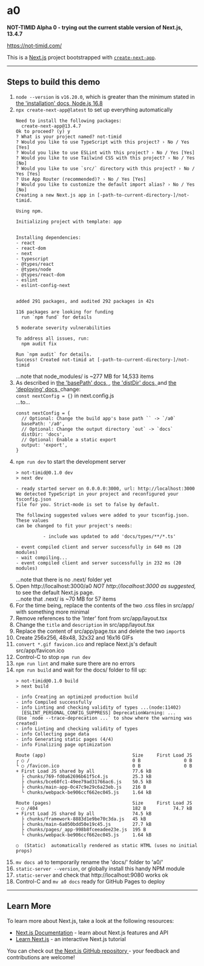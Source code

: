 # a0

__NOT-TIMID Alpha 0 - trying out the current stable version of Next.js, 13.4.7__

https://not-timid.com/

This is a [Next.js](https://nextjs.org/) project bootstrapped with [`create-next-app`](https://github.com/vercel/next.js/tree/canary/packages/create-next-app).

---

## Steps to build this demo

1. `node --version` is `v16.20.0`, which is greater than the minimum stated in
   [the 'installation' docs, Node.js 16.8
   ](https://nextjs.org/docs/getting-started/installation)
2. `npx create-next-app@latest` to set up everything automatically
   ```
   Need to install the following packages:
     create-next-app@13.4.7
   Ok to proceed? (y) y
   ? What is your project named? not-timid
   ? Would you like to use TypeScript with this project? › No / Yes [Yes]
   ? Would you like to use ESLint with this project? › No / Yes [Yes]
   ? Would you like to use Tailwind CSS with this project? › No / Yes [No]
   ? Would you like to use `src/` directory with this project? › No / Yes [Yes]
   ? Use App Router (recommended)? › No / Yes [Yes]
   ? Would you like to customize the default import alias? › No / Yes [No]
   Creating a new Next.js app in [-path-to-current-directory-]/not-timid.

   Using npm.
   
   Initializing project with template: app 
   
   
   Installing dependencies:
   - react
   - react-dom
   - next
   - typescript
   - @types/react
   - @types/node
   - @types/react-dom
   - eslint
   - eslint-config-next


   added 291 packages, and audited 292 packages in 42s
   
   116 packages are looking for funding
     run `npm fund` for details
   
   5 moderate severity vulnerabilities
   
   To address all issues, run:
     npm audit fix
   
   Run `npm audit` for details.
   Success! Created not-timid at [-path-to-current-directory-]/not-timid
   ```
   ...note that node_modules/ is ~277 MB for 14,533 items
3. As described in [the 'basePath' docs,
   ](https://nextjs.org/docs/app/api-reference/next-config-js/basePath),
   [the 'distDir' docs,
   ](https://nextjs.org/docs/app/api-reference/next-config-js/distDir) and
   [the 'deploying' docs,
   ](https://nextjs.org/docs/app/building-your-application/deploying/static-exports)
   change:  
   `const nextConfig = {}` in next.config.js  
   ...to...  
   ```
   const nextConfig = {
     // Optional: Change the build app's base path `` -> `/a0`
     basePath: '/a0',
     // Optional: Change the output directory `out` -> `docs`
     distDir: 'docs',
     // Optional: Enable a static export
     output: 'export',
   }
   ```
4. `npm run dev` to start the development server
   ```
   > not-timid@0.1.0 dev
   > next dev
   
   - ready started server on 0.0.0.0:3000, url: http://localhost:3000
   We detected TypeScript in your project and reconfigured your tsconfig.json
   file for you. Strict-mode is set to false by default.
   
   The following suggested values were added to your tsconfig.json. These values
   can be changed to fit your project's needs:
   
             - include was updated to add 'docs/types/**/*.ts'
   
   - event compiled client and server successfully in 640 ms (20 modules)
   - wait compiling...
   - event compiled client and server successfully in 232 ms (20 modules)
   ```
   ...note that there is no .next/ folder yet
5. Open http://localhost:3000/a0 _NOT http://localhost:3000 as suggested,_ to
   see the default Next.js page.  
   ...note that .next/ is ~70 MB for 57 items
6. For the time being, replace the contents of the two .css files in src/app/
   with something more minimal
7. Remove references to the 'Inter' font from src/app/layout.tsx
8. Change the `title` and `description` in src/app/layout.tsx
9. Replace the content of src/app/page.tsx and delete the two `import`s
10. Create 256x256, 48x48, 32x32 and 16x16 GIFs
11. `convert *.gif favicon.ico` and replace Next.js's default src/app/favicon.ico
12. Control-C to stop `npm run dev`
13. `npm run lint` and make sure there are no errors
14. `npm run build` and wait for the docs/ folder to fill up:
    ```
    > not-timid@0.1.0 build
    > next build
    
    - info Creating an optimized production build  
    - info Compiled successfully
    - info Linting and checking validity of types ...(node:11402)
      [ESLINT_PERSONAL_CONFIG_SUPPRESS] DeprecationWarning: ...
    (Use `node --trace-deprecation ...` to show where the warning was created)
    - info Linting and checking validity of types  
    - info Collecting page data  
    - info Generating static pages (4/4)
    - info Finalizing page optimization  
    
    Route (app)                                Size     First Load JS
    ┌ ○ /                                      0 B                0 B
    └ ○ /favicon.ico                           0 B                0 B
    + First Load JS shared by all              77.6 kB
      ├ chunks/769-fd0a62696b61f5c4.js         25.3 kB
      ├ chunks/bce60fc1-49ee79ad31766ac6.js    50.5 kB
      ├ chunks/main-app-0c47c9e29c6a23eb.js    216 B
      └ chunks/webpack-be906ccf662ec045.js     1.64 kB
    
    Route (pages)                              Size     First Load JS
    ─ ○ /404                                   182 B          74.7 kB
    + First Load JS shared by all              74.5 kB
      ├ chunks/framework-8883d1e9be70c3da.js   45 kB
      ├ chunks/main-6a050bdd50e19c45.js        27.7 kB
      ├ chunks/pages/_app-998b8fceeadee23e.js  195 B
      └ chunks/webpack-be906ccf662ec045.js     1.64 kB
    
    ○  (Static)  automatically rendered as static HTML (uses no initial props)
    ```
15. `mv docs a0` to temporarily rename the 'docs/' folder to 'a0/'
16. `static-server --version`, or globally install this handy NPM module
17. `static-server` and check that http://localhost:9080 works ok
18. Control-C and `mv a0 docs` ready for GitHub Pages to deploy

---

## Learn More

To learn more about Next.js, take a look at the following resources:

- [Next.js Documentation](https://nextjs.org/docs) - learn about Next.js
  features and API
- [Learn Next.js](https://nextjs.org/learn) - an interactive Next.js tutorial

You can check out [the Next.js GitHub repository
](https://github.com/vercel/next.js/) - your feedback and contributions are
welcome!
